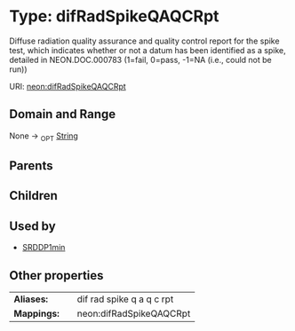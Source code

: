 
# Type: difRadSpikeQAQCRpt


Diffuse radiation quality assurance and quality control report for the spike test, which indicates whether or not a datum has been identified as a spike, detailed in NEON.DOC.000783 (1=fail, 0=pass, -1=NA (i.e., could not be run))

URI: [neon:difRadSpikeQAQCRpt](https://data.neonscience.org/difRadSpikeQAQCRpt)


## Domain and Range

None ->  <sub>OPT</sub> [String](types/String.md)

## Parents


## Children


## Used by

 * [SRDDP1min](SRDDP1min.md)

## Other properties

|  |  |  |
| --- | --- | --- |
| **Aliases:** | | dif rad spike q a q c rpt |
| **Mappings:** | | neon:difRadSpikeQAQCRpt |

